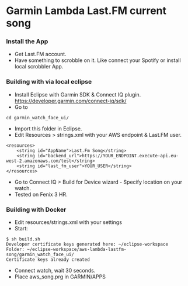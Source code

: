 # Garmin Lambda Last.FM current song

### Install the App
- Get Last.FM account. 
- Have something to scrobble on it. Like connect your Spotify or install local scrobbler App.


### Building with via local eclipse 
- Install Eclipse with Garmin SDK & Connect IQ plugin.
https://developer.garmin.com/connect-iq/sdk/
- Go to 
```
cd garmin_watch_face_ui/
```
- Import this folder in Eclipse.
- Edit Resources > strings.xml with your AWS endpoint & Last.FM user.
```
<resources>
    <string id="AppName">Last.Fm Song</string>
    <string id="backend_url">https://YOUR_ENDPOINT.execute-api.eu-west-2.amazonaws.com/test</string>
    <string id="last_fm_user">YOUR_USER</string>
</resources>
```
- Go to Connect IQ > Build for Device wizard - Specify location on your watch.
- Tested on Fenix 3 HR.

### Building with Docker
- Edit resources/strings.xml with your settings
- Start:

```
$ sh build.sh 
Developer certificate keys generated here: ~/eclipse-workspace
Folder: ~/eclipse-workspace/aws-lambda-lastfm-song/garmin_watch_face_ui/
Certificate keys already created

```
- Connect watch, wait 30 seconds. 
- Place aws_song.prg in GARMIN/APPS
